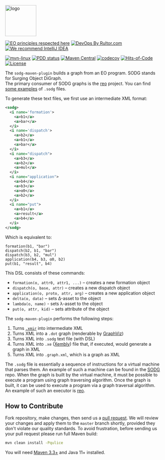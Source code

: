 <img alt="logo" src="https://www.objectionary.com/cactus.svg" height="100px" />

[![EO principles respected here](https://www.elegantobjects.org/badge.svg)](https://www.elegantobjects.org)
[![DevOps By Rultor.com](https://www.rultor.com/b/objectionary/sodg-maven-plugin)](https://www.rultor.com/p/objectionary/sodg-maven-plugin)
[![We recommend IntelliJ IDEA](https://www.elegantobjects.org/intellij-idea.svg)](https://www.jetbrains.com/idea/)

[![mvn-linux](https://github.com/objectionary/sodg-maven-plugin/actions/workflows/mvn.yml/badge.svg)](https://github.com/objectionary/sodg-maven-plugin/actions/workflows/mvn.yml)
[![PDD status](https://www.0pdd.com/svg?name=objectionary/sodg-maven-plugin)](https://www.0pdd.com/p?name=objectionary/sodg-maven-plugin)
[![Maven Central](https://img.shields.io/maven-central/v/org.eolang/sodg-maven-plugin.svg)](https://maven-badges.herokuapp.com/maven-central/org.eolang/sodg-maven-plugin)
[![codecov](https://codecov.io/gh/objectionary/sodg-maven-plugin/branch/master/graph/badge.svg)](https://codecov.io/gh/objectionary/sodg-maven-plugin)
[![Hits-of-Code](https://hitsofcode.com/github/objectionary/sodg-maven-plugin)](https://hitsofcode.com/view/github/objectionary/sodg-maven-plugin)
[![License](https://img.shields.io/badge/license-MIT-green.svg)](https://github.com/objectionary/sodg-maven-plugin/blob/master/LICENSE.txt)

The `sodg-maven-plugin` builds a graph from an EO program.
SODG stands for Surging Object DiGraph.  
The primary consumer of SODG graphs is
the [reo](https://github.com/objectionary/reo) project.
You can
find [some examples](https://github.com/objectionary/reo/tree/master/quick-tests)
of `.sodg` files.

To generate these text files, we first use an intermediate XML format:

```xml
<sodg>
  <i name='formation'>
    <a>b1</a>
    <a>bar</a>
  </i>
  <i name='dispatch'>
    <a>b2</a>
    <a>b1</a>
    <a>bar</a>
  </i>
  <i name="dispatch">
    <a>b3</a>
    <a>b2</a>
    <a>mul</a>
  </i>
  <i name="application">
    <a>b4</a>
    <a>b3</a>
    <a>α0</a>
    <a>b2</a>
  </i>
  <i name="put">
    <a>b1</a>
    <a>result</a>
    <a>b4</a>
  </i>
</sodg>
```

Which is equivalent to:

```
formation(b1, "bar")
dispatch(b2, b1, "bar")
dispatch(b3, b2, "mul")
application(b4, b3, α0, b2)
put(b1, "result", b4)
```

This DSL consists of these commands:

* `formation(o, attr0, attr1, ...)` – creates a new formation object
* `dispatch(o, base, attr)` – creates a new dispatch object
* `application(o, proto, attr, arg)` – creates a new application object
* `delta(o, data)` – sets Δ-asset to the object
* `lambda(o, name)` - sets λ-asset to the object
* `put(o, attr, kid)` – sets attribute of the object

The `sodg-maven-plugin` performs the following steps:

1. Turns [`.xmir`](https://news.eolang.org/2022-11-25-xmir-guide.html) into
   intermediate XML
2. Turns XML into a `.dot` graph (renderable
   by [GraphViz](https://graphviz.org))
3. Turns XML into `.sodg` text file (with DSL)
4. Turns XML into `.xe` ([Xembly](https://www.xembly.org)) file that, if
   executed, would generate a graph in
   XML
5. Turns XML into `.graph.xml`, which is a graph as XML

The `.sodg` file is essentially a sequence of instructions for a virtual machine
that parses them.
An example of such a machine can be found in the [SODG] repo.
When the graph is built by the virtual machine, it must be possible to execute
a program using graph traversing algorithm. Once the graph is built,
it can be used to execute a program via a graph traversal algorithm.
An example of such an executor is [reo](https://github.com/objectionary/reo).

## How to Contribute

Fork repository, make changes, then send us
a [pull request](https://www.yegor256.com/2014/04/15/github-guidelines.html).
We will review your changes and apply them to the `master` branch shortly,
provided they don't violate our quality standards. To avoid frustration,
before sending us your pull request please run full Maven build:

```bash
mvn clean install -Pqulice
```

You will need [Maven 3.3+](https://maven.apache.org) and Java 11+ installed.

[SODG]: https://github.com/objectionary/sodg
